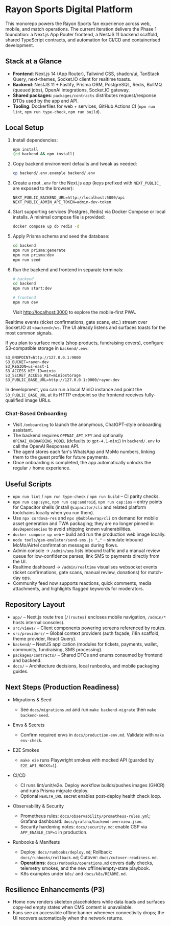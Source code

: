 # Rayon Sports Digital Platform

This monorepo powers the Rayon Sports fan experience across web, mobile, and match operations. The current iteration delivers the Phase 1 foundation: a Next.js App Router frontend, a NestJS 11 backend scaffold, shared TypeScript contracts, and automation for CI/CD and containerised development.

## Stack at a Glance
- **Frontend**: Next.js 14 (App Router), Tailwind CSS, shadcn/ui, TanStack Query, next-themes, Socket.IO client for realtime toasts.
- **Backend**: NestJS 11 + Fastify, Prisma ORM, PostgreSQL, Redis, BullMQ (queued jobs), OpenAI integrations, Socket.IO gateway.
- **Shared packages**: `packages/contracts` distributes request/response DTOs used by the app and API.
- **Tooling**: Dockerfiles for web + services, GitHub Actions CI (`npm run lint`, `npm run type-check`, `npm run build`).

## Local Setup
1. Install dependencies:
   ```bash
   npm install
   (cd backend && npm install)
   ```
2. Copy backend environment defaults and tweak as needed:
   ```bash
   cp backend/.env.example backend/.env
   ```
3. Create a root `.env` for the Next.js app (keys prefixed with `NEXT_PUBLIC_` are exposed to the browser):
   ```
   NEXT_PUBLIC_BACKEND_URL=http://localhost:5000/api
   NEXT_PUBLIC_ADMIN_API_TOKEN=admin-dev-token
   ```
4. Start supporting services (Postgres, Redis) via Docker Compose or local installs. A minimal compose file is provided:
   ```bash
   docker compose up db redis -d
   ```
5. Apply Prisma schema and seed the database:
   ```bash
   cd backend
   npm run prisma:generate
   npm run prisma:dev
   npm run seed
   ```
6. Run the backend and frontend in separate terminals:
   ```bash
   # backend
   cd backend
   npm run start:dev

   # frontend
   npm run dev
   ```
   Visit <http://localhost:3000> to explore the mobile-first PWA.

Realtime events (ticket confirmations, gate scans, etc.) stream over Socket.IO at `<backend>/ws`. The UI already listens and surfaces toasts for the most common signals.

If you plan to surface media (shop products, fundraising covers), configure S3-compatible storage in `backend/.env`:

```
S3_ENDPOINT=http://127.0.0.1:9000
S3_BUCKET=rayon-dev
S3_REGION=us-east-1
S3_ACCESS_KEY_ID=minio
S3_SECRET_ACCESS_KEY=miniostorage
S3_PUBLIC_BASE_URL=http://127.0.0.1:9000/rayon-dev
```

In development, you can run a local MinIO instance and point the `S3_PUBLIC_BASE_URL` at its HTTP endpoint so the frontend receives fully-qualified image URLs.

### Chat-Based Onboarding
- Visit `/onboarding` to launch the anonymous, ChatGPT-style onboarding assistant.
- The backend requires `OPENAI_API_KEY` and optionally `OPENAI_ONBOARDING_MODEL` (defaults to `gpt-4.1-mini`) in `backend/.env` to call the OpenAI Responses API.
- The agent stores each fan's WhatsApp and MoMo numbers, linking them to the guest profile for future payments.
- Once onboarding is completed, the app automatically unlocks the regular `/` home experience.

## Useful Scripts
- `npm run lint` / `npm run type-check` / `npm run build` – CI parity checks.
- `npm run cap:sync`, `npm run cap:android`, `npm run cap:ios` – entry points for Capacitor shells (install `@capacitor/cli` and related platform toolchains locally when you run them).
- Use `npx cordova-res` and `npx @bubblewrap/cli` on demand for mobile asset generation and TWA packaging; they are no longer pinned in `devDependencies` to avoid shipping known vulnerabilities.
- `docker compose up web` – build and run the production web image locally.
- `node tools/gsm-emulator/send-sms.js "…"` – simulate inbound MoMo/Airtel confirmation messages during flows.
- Admin console → `/admin/sms` lists inbound traffic and a manual review queue for low-confidence parses; link SMS to payments directly from the UI.
- Realtime dashboard → `/admin/realtime` visualises websocket events (ticket confirmations, gate scans, manual review, donations) for match-day ops.
- Community feed now supports reactions, quick comments, media attachments, and highlights flagged keywords for moderators.

## Repository Layout
- `app/` – Next.js route tree (`/(routes)` encloses mobile navigation, `/admin/*` hosts internal consoles).
- `src/views/` – Client components powering screens referenced by routes.
- `src/providers/` – Global context providers (auth façade, i18n scaffold, theme provider, React Query).
- `backend/` – NestJS application (modules for tickets, payments, wallet, community, fundraising, SMS processing).
- `packages/contracts/` – Shared DTOs and enums consumed by frontend and backend.
- `docs/` – Architecture decisions, local runbooks, and mobile packaging guides.

## Next Steps (Production Readiness)

- Migrations & Seed
  - See `docs/migrations.md` and run `make backend-migrate` then `make backend-seed`.

- Envs & Secrets
  - Confirm required envs in `docs/production-env.md`. Validate with `make env-check`.

- E2E Smokes
  - `make e2e` runs Playwright smokes with mocked API (guarded by `E2E_API_MOCKS=1`).

- CI/CD
  - CI runs lint/unit/e2e. Deploy workflow builds/pushes images (GHCR) and runs Prisma migrate deploy.
  - Optional `HEALTH_URL` secret enables post-deploy health check loop.

- Observability & Security
  - Prometheus rules: `docs/observability/prometheus-rules.yml`; Grafana dashboard: `docs/grafana/backend-overview.json`.
  - Security hardening notes: `docs/security.md`; enable CSP via `APP_ENABLE_CSP=1` in production.

- Runbooks & Manifests
  - Deploy: `docs/runbooks/deploy.md`; Rollback: `docs/runbooks/rollback.md`; Cutover: `docs/cutover-readiness.md`.
  - **Operations**: `docs/runbooks/operations.md` covers daily checks, telemetry smokes, and the new offline/empty-state playbook.
  - K8s examples under `k8s/` and `docs/k8s/README.md`.

## Resilience Enhancements (P3)

- Home now renders skeleton placeholders while data loads and surfaces copy-led empty states when CMS content is unavailable.
- Fans see an accessible offline banner whenever connectivity drops; the UI recovers automatically when the network returns.
